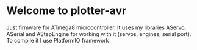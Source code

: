 # Welcome to plotter-avr
Just firmware for ATmega8 microcontroller. 
It uses my libraries AServo, ASerial and AStepEngine for working with it (servos, engines, serial port).
To compile it I use PlatformIO framework 
